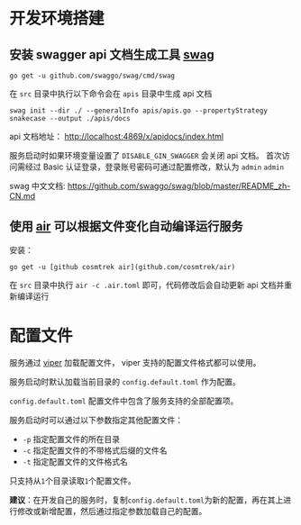 # 开发环境搭建

## 安装 swagger api 文档生成工具 [swag](https://github.com/swaggo/swag)

```
go get -u github.com/swaggo/swag/cmd/swag
```

在 `src` 目录中执行以下命令会在 `apis` 目录中生成 api 文档

```
swag init --dir ./ --generalInfo apis/apis.go --propertyStrategy snakecase --output ./apis/docs
```

api 文档地址： <http://localhost:4869/x/apidocs/index.html>

服务启动时如果环境变量设置了 `DISABLE_GIN_SWAGGER` 会关闭 api 文档。
首次访问需经过 Basic 认证登录，登录账号密码可通过配置修改，默认为 `admin` `admin`

swag 中文文档: <https://github.com/swaggo/swag/blob/master/README_zh-CN.md>

## 使用 [air](https://github.com/cosmtrek/air) 可以根据文件变化自动编译运行服务

安装：

```
go get -u [github cosmtrek air](github.com/cosmtrek/air)
```

在 `src` 目录中执行 `air -c .air.toml` 即可，代码修改后会自动更新 api 文档并重新编译运行

# 配置文件

服务通过 [viper](https://github.com/spf13/viper) 加载配置文件， viper 支持的配置文件格式都可以使用。

服务启动时默认加载当前目录的 `config.default.toml` 作为配置。

`config.default.toml` 配置文件中包含了服务支持的全部配置项。

服务启动时可以通过以下参数指定其他配置文件：

- `-p` 指定配置文件的所在目录
- `-c` 指定配置文件的不带格式后缀的文件名
- `-t` 指定配置文件的文件格式名

只支持从`1`个目录读取`1`个配置文件。

**建议**：在开发自己的服务时，复制`config.default.toml`为新的配置，再在其上进行修改或新增配置，然后通过指定参数加载自己的配置。
